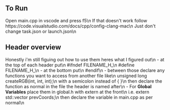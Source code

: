 <h2>To Run</h2>
Open main.cpp in vscode and press f5\n
If that doesn't work follow https://code.visualstudio.com/docs/cpp/config-clang-mac\n
Just don't change task.json or launch.json\n

<h2>Header overview</h2>
Honestly i'm still figuing out how to use them heres what I figured out\n
    - at the top of each header put\n
        #ifndef FILENAME_H_\n
        #define FILENAME_H_\n
    - at the bottom put\n
        #endif\n
    - between those declare any functions you want to access from another file like\n
        unsigned long createRGB(int, int, int);\n
        with a semicolon instead of { }\n
        then declare the function as normal in the file the header is named after\n
    - For <b>Global Variables</b> place them in global.h with extern at the front\n
        i.e. extern std::vector<int> prevCoords;\n
        then declare the variable in main.cpp as per normal\n

